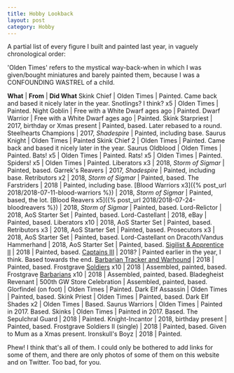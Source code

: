 ```yaml
---
title: Hobby Lookback
layout: post
category: Hobby
---
```


A partial list of every figure I built and painted last year, in vaguely chronological order:

'Olden Times' refers to the mystical way-back-when in which I was given/bought miniatures and barely painted them, because I was a CONFOUNDING WASTREL of a child. 

**What** | **From** | **Did What**
Skink Chief | Olden Times | Painted. Came back and based it nicely later in the year.
Snotlings? I think? x5 | Olden Times | Painted.
Night Goblin | Free with a White Dwarf ages ago | Painted.
Dwarf Warrior | Free with a White Dwarf ages ago | Painted.
Skink Starpriest | 2017, birthday or Xmas present | Painted, based. Later rebased to a round.
Steelhearts Champions | 2017, *Shadespire* | Painted, including base.
Saurus Knight | Olden Times | Painted
Skink Chief 2 | Olden Times | Painted. Came back and based it nicely later in the year.
Saurus Oldblood | Olden Times | Painted.
Bats! x5 | Olden Times | Painted.
Rats! x5 | Olden Times | Painted.
Spiders! x5 | Olden Times | Painted.
Liberators x3 | 2018, *Storm of Sigmar* | Painted, based.
Garrek's Reavers | 2017, *Shadespire* | Painted, including base.
Retributors x2 | 2018, *Storm of Sigmar* | Painted, based.
The Farstriders | 2018 | Painted, including base.
[Blood Warriors x3]({% post_url 2018/2018-07-11-blood-warriors %}) | 2018, *Storm of Sigmar* | Painted, based, the lot.
[Blood Reavers x5]({% post_url 2018/2018-07-24-bloodreavers %}) | 2018, *Storm of Sigmar* | Painted, based.
Lord-Relictor | 2018, AoS Starter Set | Painted, based.
Lord-Castellant | 2018, eBay | Painted, based.
Liberators x10 | 2018, AoS Starter Set | Painted, based.
Retributors x3 | 2018, AoS Starter Set | Painted, based.
Prosecutors x3 | 2018, AoS Starter Set | Painted, based.
Lord-Castellant on Dracoth/Vandus Hammerhand | 2018, AoS Starter Set | Painted, based.
[Sigilist & Apprentice II](http://www.northstarfigures.com/prod.php?prod=9163) | 2018 | Painted, based.
[Captains III](http://www.northstarfigures.com/prod.php?prod=8390) | 2018? | Painted earlier in the year, I think. Based towards the end.
[Barbarian Tracker and Warhound](http://www.northstarfigures.com/prod.php?prod=8856) | 2018 | Painted, based.
Frostgrave [Soldiers](http://www.northstarfigures.com/prod.php?prod=7467) x10 | 2018 | Assembled, painted, based.
Frostgrave [Barbarians](http://www.northstarfigures.com/prod.php?prod=8756) x10 | 2018 | Assembled, painted, based.
Bladegheist Revenant | 500th GW Store Celebration | Assembled, painted, based.
Glorfindel (on foot) | Olden Times | Painted.
Dark Elf Assassin | Olden Times | Painted, based.
Skink Priest | Olden Times | Painted, based.
Dark Elf Shades x2 | Olden Times | Based.
Saurus Warriors | Olden Times | Painted in 2017. Based.
Skinks | Olden Times | Painted in 2017. Based.
The Sepulchral Guard | 2018 | Painted.
Knight-Incantor | 2018, birthday present | Painted, based.
Frostgrave Soldiers II (single) | 2018 | Painted, based. Given to Mum as a Xmas present.
Ironskull's Boyz | 2018 | Painted.

Phew! I think that's all of them. I could only be bothered to add links for some of them, and there are only photos of some of them on this website and on Twitter. Too bad, for you.
